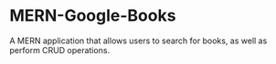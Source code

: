 # MERN-Google-Books
A MERN application that allows users to search for books, as well as perform CRUD operations.
